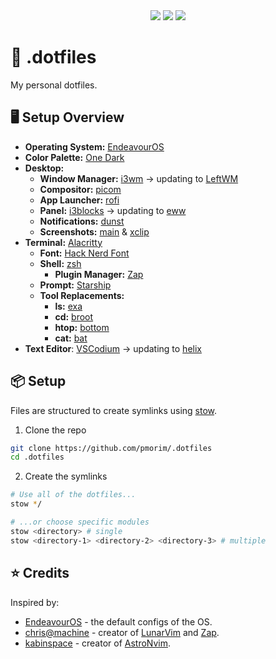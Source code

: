 <div align="center">
<img src="https://img.shields.io/github/last-commit/pmorim/.dotfiles?style=for-the-badge&logo=github&color=a6da95&logoColor=D9E0EE&labelColor=302D41"/>
<img src="https://img.shields.io/github/repo-size/pmorim/.dotfiles?style=for-the-badge&logo=dropbox&color=7dc4e4&logoColor=D9E0EE&labelColor=302D41"/>
<img src="https://img.shields.io/github/license/pmorim/.dotfiles?style=for-the-badge&logo=powerpages&color=cba6f7&logoColor=D9E0EE&labelColor=302D41"/>
</div>

# 📁 .dotfiles

My personal dotfiles.

## 🖥️ Setup Overview

- **Operating System:** [EndeavourOS](https://endeavouros.com/)
- **Color Palette:** [One Dark](https://github.com/joshdick/onedark.vim)
- **Desktop:**
  - **Window Manager:** [i3wm](https://i3wm.org/) -> updating to [LeftWM](https://github.com/leftwm/leftwm)
  - **Compositor:** [picom](https://github.com/yshui/picom)
  - **App Launcher:** [rofi](https://github.com/davatorium/rofi)
  - **Panel:** [i3blocks](https://github.com/vivien/i3blocks) -> updating to [eww](https://github.com/elkowar/eww)
  - **Notifications:** [dunst](https://dunst-project.org/)
  - **Screenshots:** [main](https://github.com/naelstrof/maim) & [xclip](https://github.com/astrand/xclip)
- **Terminal:** [Alacritty](https://alacritty.org/)
  - **Font:** [Hack Nerd Font](https://www.nerdfonts.com/)
  - **Shell:** [zsh](https://github.com/zsh-users/zsh)
    - **Plugin Manager:** [Zap](https://www.zapzsh.org/)
  - **Prompt:** [Starship](https://starship.rs/)
  - **Tool Replacements:**
    - **ls:** [exa](https://github.com/ogham/exa)
    - **cd:** [broot](https://github.com/Canop/broot)
    - **htop:** [bottom](https://github.com/ClementTsang/bottom)
    - **cat:** [bat](https://github.com/sharkdp/bat)
- **Text Editor**: [VSCodium](https://github.com/VSCodium/vscodium) -> updating to [helix](https://helix-editor.com/)

## 📦 Setup

Files are structured to create symlinks using [stow](https://www.gnu.org/software/stow/).

1. Clone the repo

```sh
git clone https://github.com/pmorim/.dotfiles
cd .dotfiles
```

2. Create the symlinks

```sh
# Use all of the dotfiles...
stow */

# ...or choose specific modules
stow <directory> # single
stow <directory-1> <directory-2> <directory-3> # multiple
```

## ⭐ Credits

Inspired by:

- [EndeavourOS](https://endeavouros.com/) - the default configs of the OS.
- [chris@machine](https://github.com/ChristianChiarulli/Machfiles) - creator of [LunarVim](https://www.lunarvim.org/) and [Zap](https://www.zapzsh.org/).
- [kabinspace](https://github.com/kabinspace/dotfiles) - creator of [AstroNvim](https://astronvim.github.io/).
